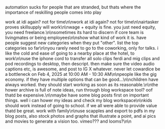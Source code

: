 automation sucks for people that are stranded, but thats where the importance of reskilling people comes into play

work at idi again? not for time\n\nwork at idi again? not for time\n\nairtasker proves skillsupply will work\n\nwage + equity is fine. you just need equity, you need freelance.\n\nsometimes its hard to discern if core team is livingmates or being employees\n\nshow what kind of work it is. have people suggest new categories when they put "other". list the top categories so far\n\nyou rarely need to go to the coworking, only for talks. i like the cold and ease of going to a nearby place at the hotel, to work\n\nuse the iphone cord to transfer all solo clips ferdi and mig clips and pod recordings to desktop, then descript. then make sure the video audio captions etc, is awesome, and post to IG X whatever. never let cowardice be a bottleneck on Feb 4, 2025 at 10:00 AM - 10:30 AM\n\npeople like the gig economy. if they have multiple options that can be good...\n\nchildren have always worked. they should start working as soon as its reasonable.\n\nthe hower archive is full of note ideas, run through blog workspace tool? oof thatd be expensive.\n\nmaybe have some blog posts first on important things. well i can hower my ideas and check my blog workspace\n\nkids should work instead of going to school. if we all were able to provide value thatd be great. work with family\n\nuse scapples and export to pdfs in my blog posts, also stock photos and graphs that illustrate a point, and ai pics and movies to generate a vision too. vimeo??? and looms?\n\n